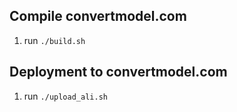 ## Compile convertmodel.com

1. run `./build.sh`

## Deployment to convertmodel.com

1. run `./upload_ali.sh`
